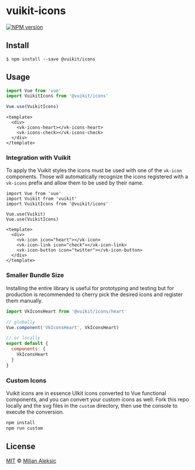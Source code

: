 # vuikit-icons

[![NPM version](https://img.shields.io/npm/v/@vuikit/icons.svg?style=flat-square)](https://npmjs.org/package/@vuikit/icons)

## Install

```
$ npm install --save @vuikit/icons
```

## Usage

```js
import Vue from 'vue'
import VuikitIcons from '@vuikit/icons'

Vue.use(VuikitIcons)
```

```vue
<template>
  <div>
    <vk-icons-heart></vk-icons-heart>
    <vk-icons-check></vk-icons-check>
  </div>
</template>
```

### Integration with Vuikit

To apply the Vuikit styles the icons must be used with one of the `vk-icon` components. Those will automatically recognize the icons registered with a `vk-icons` prefix and allow them to be used by their name.

```
import Vue from 'vue'
import Vuikit from 'vuikit'
import VuikitIcons from '@vuikit/icons'

Vue.use(Vuikit)
Vue.use(VuikitIcons)
```

```vue
<template>
  <div>
    <vk-icon icon="heart"></vk-icon>
    <vk-icon-link icon="check"></vk-icon-link>
    <vk-icon-button icon="twitter"></vk-icon-button>
  </div>
</template>
```

### Smaller Bundle Size

Installing the entire library is useful for prototyping and testing but for production is recommended to cherry pick the desired icons and register them manually.

```js
import VkIconsHeart from '@vuikit/icons/heart'

// globally
Vue.component('VkIconsHeart', VkIconsHeart)

// or locally
export default {
  components: {
    VkIconsHeart
  }
}
```

### Custom Icons

Vuikit icons are in essence UIkit icons converted to Vue functional components, and you can convert your custom icons as well. Fork this repo locally and the svg files in the `custom` directory, then use the console to execute the conversion.

```bash
npm install
npm run custom
```

## License

[MIT](./LICENSE) © [Miljan Aleksic](https://github.com/miljan-aleksic)
